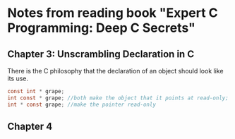 # Notes from reading book "Expert C Programming: Deep C Secrets"

## Chapter 3: Unscrambling Declaration in C

There is the C philosophy that the declaration of an object should look like its use.

```C
const int * grape;
int const * grape; //both make the object that it points at read-only;
int * const grape; //make the pointer read-only
```
## Chapter 4

